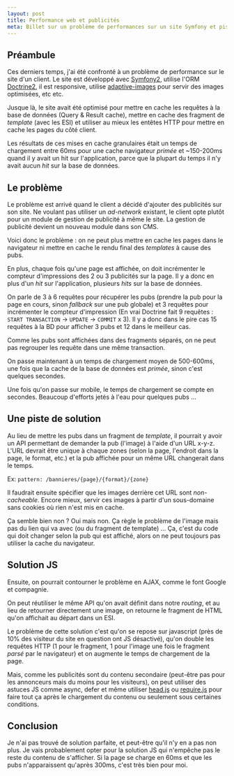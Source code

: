 ```yaml
---
layout: post
title: Performance web et publicités
meta: Billet sur un problème de performances sur un site Symfony et pistes de solutions
---
```


## Préambule
Ces derniers temps, j'ai été confronté à un problème de performance sur le site d'un client. Le site est développé avec [Symfony2](http://symfony.com/), utilise l'ORM [Doctrine2](http://www.doctrine-project.org/), il est responsive, utilise [adaptive-images](http://adaptive-images.com/) pour servir des images optimisées, etc etc.

Jusque là, le site avait été optimisé pour mettre en cache les requêtes à la base de données (Query & Result cache), mettre en cache des fragment de *template* (avec les ESI) et utiliser au mieux les entêtes HTTP pour mettre en cache les pages du côté client.

Les résultats de ces mises en cache granulaires était un temps de chargement entre 60ms pour une cache navigateur *primée* et ~150-200ms quand il y avait un hit sur l'application, parce que la plupart du temps il n'y avait aucun *hit* sur la base de données.

## Le problème
Le problème est arrivé quand le client a décidé d'ajouter des publicités sur son site. Ne voulant pas utiliser un *ad-network* existant, le client opte plutôt pour un module de gestion de publicité à même le site. La gestion de publicité devient un nouveau module dans son CMS.

Voici donc le problème : on ne peut plus mettre en cache les pages dans le navigateur ni mettre en cache le rendu final des *templates* à cause des pubs.

En plus, chaque fois qu'une page est affichée, on doit incrémenter le compteur d'impressions des 2 ou 3 publicités sur la page. Il y a donc en plus d'un *hit* sur l'application, plusieurs *hits* sur la base de données.

On parle de 3 à 6 requêtes pour récupérer les pubs (prendre la pub pour la page en cours, sinon *fallback* sur une pub globale) et 3 requêtes pour incrémenter le compteur d'impression (En vrai Doctrine fait 9 requêtes : `START TRANSACTION` -> `UPDATE` -> `COMMIT` x 3). Il y a donc dans le pire cas 15 requêtes à la BD pour afficher 3 pubs et 12 dans le meilleur cas.

Comme les pubs sont affichées dans des fragments séparés, on ne peut pas regrouper les requête dans une même transaction.

On passe maintenant à un temps de chargement moyen de 500-600ms, une fois que la cache de la base de données est *primée*, sinon c'est quelques secondes.

Une fois qu'on passe sur mobile, le temps de chargement se compte en secondes. Beaucoup d'efforts jetés à l'eau pour quelques pubs …

## Une piste de solution
Au lieu de mettre les pubs dans un fragment de *template*, il pourrait y avoir un API permettant de demander la pub (l'image) à l'aide d'un URL x-y-z. L'URL devrait être unique à chaque zones (selon la page, l'endroit dans la page, le format, etc.) et la pub affichée pour un même URL changerait dans le temps.

Ex: `pattern: /bannieres/{page}/{format}/{zone}`

Il faudrait ensuite spécifier que les images derrière cet URL sont *non-cacheable*. Encore mieux, servir ces images à partir d'un sous-domaine sans cookies où rien n'est mis en cache.

Ça semble bien non ? Oui mais non. Ça règle le problème de l'image mais pas du lien qui va avec (ou du fragment de template) … Ça, c'est du code qui doit changer selon la pub qui est affiché, alors on ne peut toujours pas utiliser la cache du navigateur.

## Solution JS
Ensuite, on pourrait contourner le problème en AJAX, comme le font Google et compagnie.

On peut réutiliser le même API qu'on avait définit dans notre *routing*, et au lieu de retourner directement une image, on retourne le fragment de HTML qu'on affichait au départ dans un ESI.

Le problème de cette solution c'est qu'on se repose sur javascript (près de 10% des visiteur du site en question ont JS désactivé), qu'on double les requêtes HTTP (1 pour le fragment, 1 pour l'image une fois le fragment *parsé* par le navigateur) et on augmente le temps de chargement de la page.

Mais, comme les publicités sont du contenu secondaire (peut-être pas pour les annonceurs mais du moins pour les visiteurs), on peut utiliser des astuces JS comme async, defer et même utiliser [head.js](http://headjs.com/) ou [require.js](http://requirejs.org/) pour faire tout ça après le chargement du contenu ou seulement sous certaines conditions.

## Conclusion
Je n'ai pas trouvé de solution parfaite, et peut-être qu'il n'y en a pas non plus. Je vais probablement opter pour la solution JS qui n'empêche pas le reste du contenu de s'afficher. Si la page se charge en 60ms et que les pubs n'apparaissent qu'après 300ms, c'est très bien pour moi.